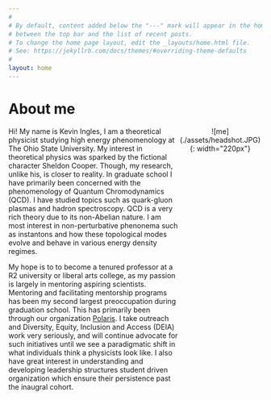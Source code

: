 ```yaml
---
#
# By default, content added below the "---" mark will appear in the home page
# between the top bar and the list of recent posts.
# To change the home page layout, edit the _layouts/home.html file.
# See: https://jekyllrb.com/docs/themes/#overriding-theme-defaults
#
layout: home
---
```


# About me

<div style="display: grid; grid-template-columns: 2fr 1fr;">
  <div sytle="text-align: just;" markdown="1">
  Hi!
  My name is Kevin Ingles, I am a theoretical physicist studying high energy
  phenomenology at The Ohio State University.
  My interest in theoretical physics was sparked by the fictional character Sheldon Cooper.
  Though, my research, unlike his, is closer to reality.
  In graduate school I have primarily been concerned with the phenomenology of Quantum
  Chromodynamics (QCD).
  I have studied topics such as quark-gluon plasmas and hadron spectroscopy.
  QCD is a very rich theory due to its non-Abelian nature.
  I am most interest in non-perturbative phenonema such as instantons and how
  these topological modes evolve and behave in various energy density regimes.

  My hope is to to become a tenured professor at a R2 university or liberal arts college,
  as my passion is largely in mentoring aspiring scientists.  
  Mentoring and facilitating mentorship programs has been my second largest preoccupation
  during graduation school.
  This has primarily been through our organization 
  [Polaris](https://physics.osu.edu/student-organizations-0/polaris-0).
  I take outreach and Diversity, Equity, Inclusion and Access (DEIA) work very seriously,
  and will continue advocate for such initiatives until we see a paradigmatic shift
  in what individuals think a physicists look like.
  I also have great interest in understanding and developing leadership structures
  student driven organization which ensure their persistence past the inaugral cohort.
  </div>
  <div style="text-align: center;" markdown="1">
  ![me](./assets/headshot.JPG){: width="220px"}
  </div>
</div>

